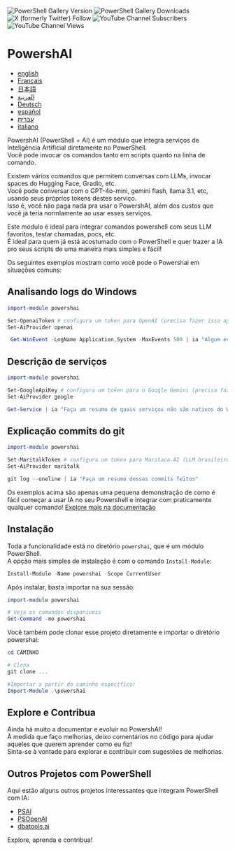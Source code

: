 ﻿![PowerShell Gallery Version](https://img.shields.io/powershellgallery/v/powershai)
![PowerShell Gallery Downloads](https://img.shields.io/powershellgallery/dt/powershai)
![X (formerly Twitter) Follow](https://img.shields.io/twitter/follow/iatalking)
![YouTube Channel Subscribers](https://img.shields.io/youtube/channel/subscribers/UCtNVhWslzx_yjbIX8JIYang)
![YouTube Channel Views](https://img.shields.io/youtube/channel/views/UCtNVhWslzx_yjbIX8JIYang)


# PowershAI

* [english](/docs/en-US/START-README.md)
* [Français](/docs/fr-FR/START-README.md)
* [日本語](/docs/ja-JP/START-README.md)
* [العربية](/docs/ar-SA/START-README.md)
* [Deutsch](/docs/de-DE/START-README.md)
* [español](/docs/es-ES/START-README.md)
* [עברית](/docs/he-IL/START-README.md)
* [italiano](/docs/it-IT/START-README.md)

PowershAI (PowerShell + AI) é um módulo que integra serviços de Inteligência Artificial diretamente no PowerShell.  
Você pode invocar os comandos tanto em scripts quanto na linha de comando.  

Existem vários comandos que permitem conversas com LLMs, invocar spaces do Hugging Face, Gradio, etc.  
Você pode conversar com o GPT-4o-mini, gemini flash, llama 3.1, etc, usando seus próprios tokens destes serviço.  
Isso é, você não paga nada pra usar o PowershAI, além dos custos que você já teria normlamente ao usar esses serviços.  

Este módulo é ideal para integrar comandos powershell com seus LLM favoritos, testar chamadas, pocs, etc.  
É ideal para quem já está acostumado com o PowerShell e quer trazer a IA pro seus scripts de uma maneira mais simples e fácil!

Os seguintes exemplos mostram como você pode o Powershai em situações comuns:

## Analisando logs do Windows 
```powershell 
import-module powershai 

Set-OpenaiToken # configura um token para OpenAI (precisa fazer isso apenas 1x)
Set-AiProvider openai 

 Get-WinEvent -LogName Application,System -MaxEvents 500 | ia "Algum evento importante?"
```

## Descrição de serviços 
```powershell 
import-module powershai 

Set-GoogleApiKey # configura um token para o Google Gemini (precisa fazer isso apenas 1x)
Set-AiProvider google

Get-Service | ia "Faça um resumo de quais serviços não são nativos do Windows e podem representar um risco"
```

## Explicação commits do git 
```powershell 
import-module powershai 

Set-MaritalkToken # configura um token para Maritaca.AI (LLM brasileiro)
Set-AiProvider maritalk

git log --oneline | ia "Faça um resumo desses commits feitos"
```


Os exemplos acima são apenas uma pequena demonstração de como é fácil começar a usar IA no seu Powershell e integrar com praticamente qualquer comando!
[Explore mais na documentação](docs/pt-BR)

## Instalação

Toda a funcionalidade está no diretório `powershai`, que é um módulo PowerShell.  
A opção mais simples de instalação é com o comando `Install-Module`:

```powershell
Install-Module -Name powershai -Scope CurrentUser
```

Após instalar, basta importar na sua sessão:

```powershell
import-module powershai

# Veja os comandos disponiveis
Get-Command -mo powershai
```

Você também pode clonar esse projeto diretamente e importar o diretório powershai:

```powershell
cd CAMINHO

# Clona
git clone ...

#Importar a partir do caminho específico!
Import-Module .\powershai
```

## Explore e Contribua

Ainda há muito a documentar e evoluir no PowershAI!  
À medida que faço melhorias, deixo comentários no código para ajudar aqueles que querem aprender como eu fiz!  
Sinta-se à vontade para explorar e contribuir com sugestões de melhorias.

## Outros Projetos com PowerShell

Aqui estão alguns outros projetos interessantes que integram PowerShell com IA:

- [PSAI](https://github.com/dfinke/PSAI)
- [PSOpenAI](https://github.com/mkht/PSOpenAI)
- [dbatools.ai](https://github.com/potatoqualitee/dbatools.ai)

Explore, aprenda e contribua!